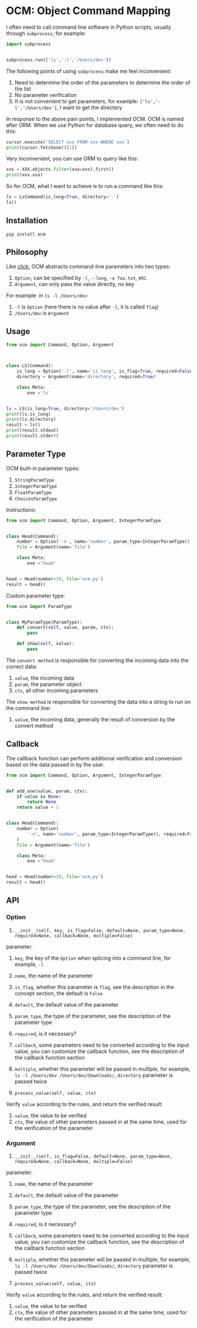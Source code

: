 # OCM: Object Command Mapping

I often need to call command line software in Python scripts, usually through `subprocess`, for example:

```python
import subprocess


subprocess.run(['ls','-l','/Users/dev'])
```

The following points of using `subprocess` make me feel inconvenient:

1. Need to determine the order of the parameters to determine the order of the list
2. No parameter verification
3. It is not convenient to get parameters, for example: `['ls','-l','/Users/dev']`, I want to get the directory

In response to the above pain points, I implemented OCM. OCM is named after ORM. When we use Python for database query, we often need to do this:

```python
cursor.execute('SELECT xxx FROM xxx WHERE xxx')
print(cursor.fetchone()[1])
```

Very inconvenient, you can use ORM to query like this:


```python
xxx = XXX.objects.filter(xxx=xxx).first()
print(xxx.xxx)
```

So for OCM, what I want to achieve is to run a command like this:


```python
ls = LsCommand(is_long=True, directory='.')
ls()
```

## Installation

```
pip install ocm
```

## Philosophy

Like [click](https://github.com/pallets/click), OCM abstracts command-line parameters into two types:

1. `Option`, can be specified by `-l`, `--long`, `-o foo.txt`, etc.
2. `Argument`, can only pass the value directly, no key
   
For example: in `ls -l /Users/dev`:

1. `-l` is `Option` (here there is no value after `-l`, it is called `flag`)
2. `/Users/dev` is `Argument`

## Usage

```python
from ocm import Command, Option, Argument



class LS(Command):
    is_long = Option('-l', name='is_long', is_flag=True, required=False)
    directory = Argument(name='directory', required=True)

    class Meta:
        exe ='ls'


ls = LS(is_long=True, directory='/Users/dev')
print(ls.is_long)
print(ls.directory)
result = ls()
print(result.stdout)
print(result.stderr)
```

## Parameter Type

OCM built-in parameter types:

1. `StringParamType`
2. `IntegerParamType`
3. `FloatParamType`
4. `ChoicesParamType`

Instructions:

```python
from ocm import Command, Option, Argument, IntegerParamType


class Head(Command):
    number = Option('-n', name='number', param_type=IntegerParamType(), required=False)
    file = Argument(name='file')

    class Meta:
        exe ='head'


head = Head(number=10, file='ocm.py')
result = head()
```


Custom parameter type:

```python
from ocm import ParamType


class MyParamType(ParamType):
    def convert(self, value, param, ctx):
        pass

    def show(self, value):
        pass
```

The `convert method` is responsible for converting the incoming data into the correct data:

1. `value`, the incoming data
2. `param`, the parameter object
3. `ctx`, all other incoming parameters

The `show method` is responsible for converting the data into a string to run on the command line:

1. `value`, the incoming data, generally the result of conversion by the convert method

## Callback

The callback function can perform additional verification and conversion based on the data passed in by the user.

```python
from ocm import Command, Option, Argument, IntegerParamType


def add_one(value, param, ctx):
    if value is None:
        return None
    return value + 1


class Head(Command):
    number = Option(
        '-n', name='number', param_type=IntegerParamType(), required=False, callback=add_one
    )
    file = Argument(name='file')

    class Meta:
        exe ='head'


head = Head(number=10, file='ocm.py')
result = head()
```

## API

### Option

1. `__init__(self, key, is_flag=False, default=None, param_type=None, required=None, callback=None, multiple=False)`

parameter:

1. `key`, the key of the `Option` when splicing into a command line, for example, `-l`
2. `name`, the name of the parameter
3. `is_flag`, whether this parameter is `flag`, see the description in the concept section, the default is `False`
4. `default`, the default value of the parameter
5. `param_type`, the type of the parameter, see the description of the parameter type
6. `required`, is it necessary?
7. `callback`, some parameters need to be converted according to the input value, you can customize the callback function, see the description of the callback function section
8. `multiple`, whether this parameter will be passed in multiple, for example, `ls -l /Users/dev /Users/dev/Downloads/`, `directory` parameter is passed twice

2. `process_value(self, value, ctx)`

Verify `value` according to the rules, and return the verified result:

1. `value`, the value to be verified
2. `ctx`, the value of other parameters passed in at the same time, used for the verification of the parameter

### Argument

1. `__init__(self, is_flag=False, default=None, param_type=None, required=None, callback=None, multiple=False)`

parameter:

1. `name`, the name of the parameter
2. `default`, the default value of the parameter
3. `param_type`, the type of the parameter, see the description of the parameter type
4. `required`, is it necessary?
5. `callback`, some parameters need to be converted according to the input value, you can customize the callback function, see the description of the callback function section
6. `multiple`, whether this parameter will be passed in multiple, for example, `ls -l /Users/dev /Users/dev/Downloads/`, `directory` parameter is passed twice

2. `process_value(self, value, ctx)`

Verify `value` according to the rules, and return the verified result:

1. `value`, the value to be verified
2. `ctx`, the value of other parameters passed in at the same time, used for the verification of the parameter